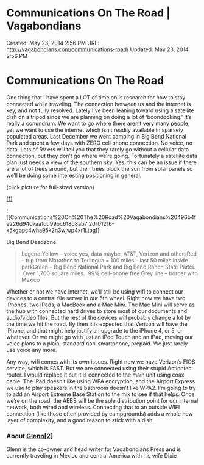 # Communications On The Road | Vagabondians

Created: May 23, 2014 2:56 PM
URL: http://vagabondians.com/communications-road/
Updated: May 23, 2014 2:56 PM

# Communications On The Road

One thing that I have spent a LOT of time on is research for how to stay connected while traveling. The connection between us and the internet is key, and not fully resolved. Lately I’ve been leaning toward using a satellite dish on a tripod since we are planning on doing a lot of ‘boondocking.’ It’s really a conundrum. We want to go where there aren’t very many people, yet we want to use the internet which isn’t readily available in sparsely populated areas. Last December we went camping in Big Bend National Park and spent a few days with ZERO cell phone connection. No voice, no data. Lots of RV’ers will tell you that they rarely go without a cellular data connection, but they don’t go where we’re going. Fortunately a satellite data plan just needs a view of the southern sky. Yes, this can be an issue if there are a lot of trees around, but then trees block the sun from solar panels so we’ll be doing some interesting positioning in general.

(click picture for full-sized version)

[[1]](https://skitch.com/dixonge/rfefq/bb2)

![[Communications%20On%20The%20Road%20Vagabondians%20496b4fe226d9407aa1dd99bc618d8ab7 20101216-x5kgbpc4wha95k2n3wjwp4xr1i.jpg]]

Big Bend Deadzone

> Legend:Yellow – voice yes, data maybe, AT&T, Verizon and othersRed – trip from Marathon to Terlingua = 100 miles – last 50 miles inside parkGreen – Big Bend National Park and Big Bend Ranch State Parks.  Over 1,700 square miles.  99% cell-phone free.Grey line – border with Mexico

Whether or not we have internet, we’ll still be using wifi to connect our devices to a central file server in our 5th wheel. Right now we have two iPhones, two iPads, a MacBook and a Mac Mini. The Mac Mini will serve as the hub with connected hard drives to store most of our documents and audio/video files. But the rest of the devices will probably change a lot by the time we hit the road. By then it is expected that Verizon will have the iPhone, and that might help justify an upgrade to the iPhone 4, or 5, or whatever. Or we might go with just an iPod Touch and an iPad, moving our voice plans to a plain, standard non-smartphone, prepaid. We just rarely use voice any more.

Any way, wifi comes with its own issues. Right now we have Verizon’s FIOS service, which is FAST. But we are connected using their stupid Actiontec router. I would replace it but it is connected to the main unit using coax cable. The iPad doesn’t like using WPA encryption, and the Airport Express we use to play speakers in the bathroom doesn’t like WPA2. I’m going to try to add an Airport Extreme Base Station to the mix to see if that helps. Once we’re on the road, the AEBS will be the sole distribution point for our internal network, both wired and wireless. Connecting that to an outside WIFI connection (like those often provided by campgrounds) adds a whole new layer of complexity, and a good reason to stick with a dish.

### About [Glenn[2]](http://vagabondians.com/author/dixonge/)

Glenn is the co-owner and head writer for Vagabondians Press and is currently traveling in Mexico and central America with his wife Dixie
